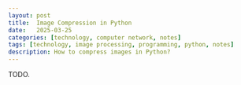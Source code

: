 ```yaml
---
layout: post
title:  Image Compression in Python
date:   2025-03-25
categories: [technology, computer network, notes]
tags: [technology, image processing, programming, python, notes]
description: How to compress images in Python?
---
```


TODO.

